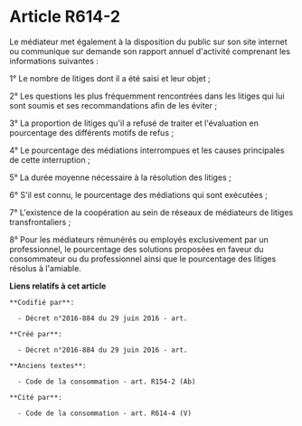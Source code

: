 # Article R614-2

Le médiateur met également à la disposition du public sur son site internet ou communique sur demande son rapport annuel
d'activité comprenant les informations suivantes :

1° Le nombre de litiges dont il a été saisi et leur objet ;

2° Les questions les plus fréquemment rencontrées dans les litiges qui lui sont soumis et ses recommandations afin de les
éviter ;

3° La proportion de litiges qu'il a refusé de traiter et l'évaluation en pourcentage des différents motifs de refus ;

4° Le pourcentage des médiations interrompues et les causes principales de cette interruption ;

5° La durée moyenne nécessaire à la résolution des litiges ;

6° S'il est connu, le pourcentage des médiations qui sont exécutées ;

7° L'existence de la coopération au sein de réseaux de médiateurs de litiges transfrontaliers ;

8° Pour les médiateurs rémunérés ou employés exclusivement par un professionnel, le pourcentage des solutions proposées en
faveur du consommateur ou du professionnel ainsi que le pourcentage des litiges résolus à l'amiable.

**Liens relatifs à cet article**

	**Codifié par**:

	  - Décret n°2016-884 du 29 juin 2016 - art.

	**Créé par**:

	  - Décret n°2016-884 du 29 juin 2016 - art.

	**Anciens textes**:

	  - Code de la consommation - art. R154-2 (Ab)

	**Cité par**:

	  - Code de la consommation - art. R614-4 (V)
